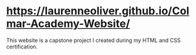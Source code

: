 #  https://laurenneoliver.github.io/Colmar-Academy-Website/
This website is a capstone project I created during my HTML and CSS certification.
